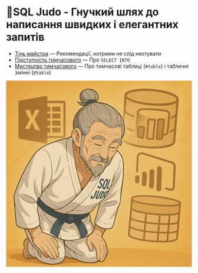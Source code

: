 # 🥋SQL Judo - Гнучкий шлях до написання швидких і елегантних запитів

- [Тінь майстра](0.%20SQL%20Judo.%20Тінь%20майстра) — Рекомендації, котрими не слід нехтувати
- [Підступність тимчасового](1.%20SQL%20Judo.%20підступність%20тимчасового) — Про `SELECT INTO`
- [Мистецтво тимчасового](2.%20SQL%20Judo.%20мистецтво%20тимчасового) — Про тимчасові таблиці (`#table`) і табличні змінні (`@table`)

![SQL Judo](sql%20judo.png)
